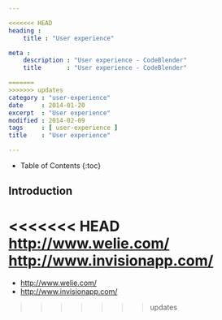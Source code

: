 ```yaml
---

<<<<<<< HEAD
heading :
    title : "User experience"

meta :
    description : "User experience - CodeBlender"
    title       : "User experience - CodeBlender"

=======
>>>>>>> updates
category : "user-experience"
date     : 2014-01-20
excerpt  : "User experience"
modified : 2014-02-09
tags     : [ user-experience ]
title    : "User experience"

---
```


* Table of Contents
{:toc}

## Introduction

<<<<<<< HEAD
http://www.welie.com/
http://www.invisionapp.com/
=======
- http://www.welie.com/
- http://www.invisionapp.com/
>>>>>>> updates
